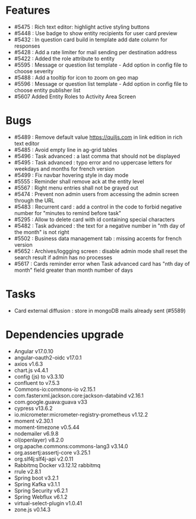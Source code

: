 
# Features
- #5475 : Rich text editor: highlight active styling buttons
- #5448 : Use badge to show entity recipients for user card preview
- #5432 : In question card build in template add date column for responses
- #5428 : Add a rate limiter for mail sending per destination address
- #5422 : Added the role attribute to entity
- #5595 : Message or question list template - Add option in config file to choose severity
- #5488 : Add a tooltip for icon to zoom on geo map
- #5596 : Message or question list template - Add option in config file to choose entity publisher list
- #5607 Added Entity Roles to Activity Area Screen
  
# Bugs

- #5489 : Remove default value https://quiljs.com in link edition in rich text editor
- #5485 : Avoid empty line in ag-grid tables
- #5496 : Task advanced : a last comma that should not be displayed
- #5495 : Task advanced : typo error and no uppercase letters for weekdays and months for french version
- #5499 : Fix navbar hovering style in day mode
- #5555 : Reminder shall remove ack at the entity level
- #5567 : Right menu entries shall not be grayed out
- #5474 : Prevent non admin users from accessing the admin screen through the URL
- #5483 : Recurrent card : add a control in the code to forbid negative number for "minutes to remind before task"
- #5295 : Allow to delete card with id containing special characters
- #5482 : Task advanced : the text for a negative number in "nth day of the month" is not right
- #5502 : Business data management tab : missing accents for french version
- #5652 : Archives/loggging screen : disable admin mode shall reset the search result if admin has no processes
- #5617 : Cards reminder error when Task advanced card has "nth day of month" field greater than month number of days

# Tasks

- Card external diffusion : store in mongoDB mails already sent (#5589)

# Dependencies upgrade

- Angular v17.0.10
- angular-oauth2-oidc v17.0.1
- axios v1.6.3
- chart.js v4.4.1
- config (js) to v3.3.10
- confluent to v7.5.3
- Commons-io:commons-io v2.15.1
- com.fasterxml.jackson.core:jackson-databind v2.16.1
- com.google.guava:guava v33
- cypress v13.6.2
- io.micrometer:micrometer-registry-prometheus v1.12.2
- moment v2.30.1
- moment-timezone v0.5.44
- nodemailer v6.9.8
- ol(openlayer) v8.2.0
- org.apache.commons:commons-lang3 v3.14.0
- org.assertj:assertj-core v3.25.1
- org.slf4j:slf4j-api v2.0.11
- Rabbitmq Docker v3.12.12 rabbitmq
- rrule v2.8.1
- Spring boot v3.2.1
- Spring Kafka v3.1.1
- Spring Security v6.2.1
- Spring Webflux v6.1.2
- virtual-select-plugin v1.0.41
- zone.js v0.14.3
